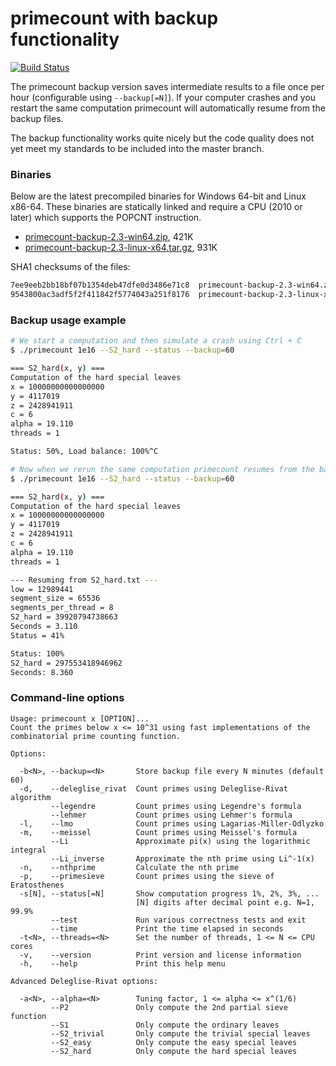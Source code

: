 primecount with backup functionality
====================================
[![Build Status](https://travis-ci.org/kimwalisch/primecount.svg)](https://travis-ci.org/kimwalisch/primecount)

The primecount backup version saves intermediate results to a file once
per hour (configurable using ```--backup[=N]```). If your computer crashes
and you restart the same computation primecount will automatically resume
from the backup files.

The backup functionality works quite nicely but the code quality does not
yet meet my standards to be included into the master branch.

### Binaries
Below are the latest precompiled binaries for Windows 64-bit and Linux x86-64.
These binaries are statically linked and require a CPU (2010 or later) which
supports the POPCNT instruction.

* <a href="http://dl.bintray.com/kimwalisch/primecount/primecount-backup-2.3-win64.zip">primecount-backup-2.3-win64.zip</a>, 421K
* <a href="http://dl.bintray.com/kimwalisch/primecount/primecount-backup-2.3-linux-x64.tar.gz">primecount-backup-2.3-linux-x64.tar.gz</a>, 931K

SHA1 checksums of the files:
```sh
7ee9eeb2bb18bf07b1354deb47dfe0d3486e71c8  primecount-backup-2.3-win64.zip
9543800ac3adf5f2f411842f5774043a251f8176  primecount-backup-2.3-linux-x64.tar.gz
```

### Backup usage example
```sh
# We start a computation and then simulate a crash using Ctrl + C
$ ./primecount 1e16 --S2_hard --status --backup=60

=== S2_hard(x, y) ===
Computation of the hard special leaves
x = 10000000000000000
y = 4117019
z = 2428941911
c = 6
alpha = 19.110
threads = 1

Status: 50%, Load balance: 100%^C
```

```sh
# Now when we rerun the same computation primecount resumes from the backup file
$ ./primecount 1e16 --S2_hard --status --backup=60

=== S2_hard(x, y) ===
Computation of the hard special leaves
x = 10000000000000000
y = 4117019
z = 2428941911
c = 6
alpha = 19.110
threads = 1

--- Resuming from S2_hard.txt ---
low = 12989441
segment_size = 65536
segments_per_thread = 8
S2_hard = 39920794738663
Seconds = 3.110
Status = 41%

Status: 100%                                      
S2_hard = 297553418946962
Seconds: 8.360
```

### Command-line options
```
Usage: primecount x [OPTION]...
Count the primes below x <= 10^31 using fast implementations of the
combinatorial prime counting function.

Options:

  -b<N>, --backup=<N>       Store backup file every N minutes (default 60)
  -d,    --deleglise_rivat  Count primes using Deleglise-Rivat algorithm
         --legendre         Count primes using Legendre's formula
         --lehmer           Count primes using Lehmer's formula
  -l,    --lmo              Count primes using Lagarias-Miller-Odlyzko
  -m,    --meissel          Count primes using Meissel's formula
         --Li               Approximate pi(x) using the logarithmic integral
         --Li_inverse       Approximate the nth prime using Li^-1(x)
  -n,    --nthprime         Calculate the nth prime
  -p,    --primesieve       Count primes using the sieve of Eratosthenes
  -s[N], --status[=N]       Show computation progress 1%, 2%, 3%, ...
                            [N] digits after decimal point e.g. N=1, 99.9%
         --test             Run various correctness tests and exit
         --time             Print the time elapsed in seconds
  -t<N>, --threads=<N>      Set the number of threads, 1 <= N <= CPU cores
  -v,    --version          Print version and license information
  -h,    --help             Print this help menu

Advanced Deleglise-Rivat options:

  -a<N>, --alpha=<N>        Tuning factor, 1 <= alpha <= x^(1/6)
         --P2               Only compute the 2nd partial sieve function
         --S1               Only compute the ordinary leaves
         --S2_trivial       Only compute the trivial special leaves
         --S2_easy          Only compute the easy special leaves
         --S2_hard          Only compute the hard special leaves
```
